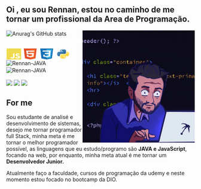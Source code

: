## Oi , eu sou Rennan, estou no caminho de me tornar um profissional da Area de Programação.

![Anurag's GitHub stats](https://github-readme-stats.vercel.app/api?username=RennanBaccili&show_icons=true&theme=dracula)
<img align="right" alt="Rennan-JAVA"  height="300" width="300" src="https://github.com/RennanBaccili/accets/blob/main/new_gif/ezgif2.gif">

<div style="display: inline_block"><br>
  <img align="center" alt="Rennan-Js" height="30" width="40" src="https://raw.githubusercontent.com/devicons/devicon/master/icons/javascript/javascript-plain.svg">
  <img align="center" alt="Rennan-HTML" height="30" width="40" src="https://raw.githubusercontent.com/devicons/devicon/master/icons/html5/html5-original.svg">
  <img align="center" alt="Rennan-CSS" height="30" width="40" src="https://raw.githubusercontent.com/devicons/devicon/master/icons/css3/css3-original.svg">
  <img align="center" alt="Rennan-Python" height="30" width="40" src="https://raw.githubusercontent.com/devicons/devicon/master/icons/python/python-original.svg">
 <img align="center" alt="Rennan-JAVA"  height="30" width="40" src="https://cdn.jsdelivr.net/gh/devicons/devicon/icons/spring/spring-original.svg">
 <img align="center" alt="Rennan-JAVA"  height="40" width="40" src="https://cdn.jsdelivr.net/gh/devicons/devicon/icons/java/java-original-wordmark.svg">
  
</div> 
<br>
<div> 
  <a href="https://instagram.com/rennanbacili?igshid=MzNlNGNkZWQ4Mg==" target="_blank"><img src="https://img.shields.io/badge/-Instagram-%23E4405F?style=for-the-badge&logo=instagram&logoColor=white" target="_blank"></a>
  <a href = "mailto:rennanbaccili@gmail.com"><img src="https://img.shields.io/badge/-Gmail-%23333?style=for-the-badge&logo=gmail&logoColor=white" target="_blank"></a>
  <a href="https://www.linkedin.com/in/rennan-bacili-82763126b" target="_blank"><img src="https://img.shields.io/badge/-LinkedIn-%230077B5?style=for-the-badge&logo=linkedin&logoColor=white" target="_blank"></a> 
</div>
<h2>For me</h2>
<p>Sou estudante de analisé e desenvolvimento de sistemas, desejo me tornar programador full Stack, minha meta é me tornar o melhor programador possível, as linguagens que eu estudo/programo são <strong>JAVA e JavaScript</strong>,  focando na web, por enquanto, minha meta atual é me tornar um <strong>Desenvolvedor Junior.</strong></p>
<p>Atualmente faço a faculdade, cursos de programação da udemy e neste momento estou focado no bootcamp da DIO.</p>
